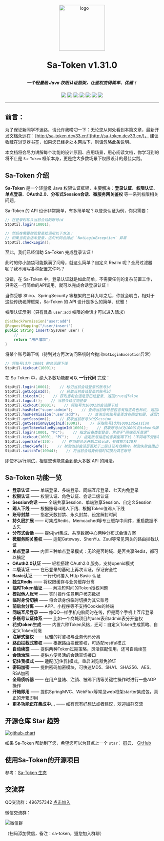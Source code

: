 <p align="center">
	<img alt="logo" src="https://sa-token.dev33.cn/doc/logo.png" width="150" height="150">
</p>
<h1 align="center" style="margin: 30px 0 30px; font-weight: bold;">Sa-Token v1.31.0</h1>
<h5 align="center">一个轻量级 Java 权限认证框架，让鉴权变得简单、优雅！</h5>
<p align="center" class="badge-box">
	<a href="https://gitee.com/dromara/sa-token/stargazers"><img src="https://gitee.com/dromara/sa-token/badge/star.svg?theme=gvp"></a>
	<a href="https://gitee.com/dromara/sa-token/members"><img src="https://gitee.com/dromara/sa-token/badge/fork.svg?theme=gvp"></a>
	<a href="https://github.com/dromara/sa-token/stargazers"><img src="https://img.shields.io/github/stars/dromara/sa-token?style=flat-square&logo=GitHub"></a>
	<a href="https://github.com/dromara/sa-token/network/members"><img src="https://img.shields.io/github/forks/dromara/sa-token?style=flat-square&logo=GitHub"></a>
	<a href="https://github.com/dromara/sa-token/watchers"><img src="https://img.shields.io/github/watchers/dromara/sa-token?style=flat-square&logo=GitHub"></a>
	<a href="https://github.com/dromara/sa-token/issues"><img src="https://img.shields.io/github/issues/dromara/sa-token.svg?style=flat-square&logo=GitHub"></a>
	<a href="https://github.com/dromara/sa-token/blob/master/LICENSE"><img src="https://img.shields.io/github/license/dromara/sa-token.svg?style=flat-square"></a>
</p>

---

## 前言：️️
为了保证新同学不迷路，请允许我唠叨一下：无论您从何处看到本篇文章，最新开发文档永远在：[http://sa-token.dev33.cn/](http://sa-token.dev33.cn/)，
建议收藏在浏览器书签，如果您已经身处本网站下，则请忽略此条说明。

本文档将会尽力讲解每个功能的设计原因、应用场景，用心阅读文档，你学习到的将不止是 `Sa-Token` 框架本身，更是绝大多数场景下权限设计的最佳实践。


## Sa-Token 介绍

**Sa-Token** 是一个轻量级 Java 权限认证框架，主要解决：**登录认证**、**权限认证**、**单点登录**、**OAuth2.0**、**分布式Session会话**、**微服务网关鉴权**
等一系列权限相关问题。

Sa-Token 的 API 设计非常简单，有多简单呢？以登录认证为例，你只需要：

``` java
// 在登录时写入当前会话的账号id
StpUtil.login(10001);

// 然后在需要校验登录处调用以下方法：
// 如果当前会话未登录，这句代码会抛出 `NotLoginException` 异常
StpUtil.checkLogin();
```

至此，我们已经借助 Sa-Token 完成登录认证！

此时的你小脑袋可能飘满了问号，就这么简单？自定义 Realm 呢？全局过滤器呢？我不用写各种配置文件吗？

没错，在 Sa-Token 中，登录认证就是如此简单，不需要任何的复杂前置工作，只需这一行简单的API调用，就可以完成会话登录认证！

当你受够 Shiro、SpringSecurity 等框架的三拜九叩之后，你就会明白，相对于这些传统老牌框架，Sa-Token 的 API 设计是多么的简单、优雅！

权限认证示例（只有具备 `user:add` 权限的会话才可以进入请求）
``` java
@SaCheckPermission("user:add")
@RequestMapping("/user/insert")
public String insert(SysUser user) {
	// ... 
	return "用户增加";
}
```

将某个账号踢下线（待到对方再次访问系统时会抛出`NotLoginException`异常）
``` java
// 将账号id为 10001 的会话踢下线 
StpUtil.kickout(10001);
```

在 Sa-Token 中，绝大多数功能都可以 **一行代码** 完成：
``` java
StpUtil.login(10001);    // 标记当前会话登录的账号id
StpUtil.getLoginId();    // 获取当前会话登录的账号id
StpUtil.isLogin();    // 获取当前会话是否已经登录, 返回true或false
StpUtil.logout();    // 当前会话注销登录
StpUtil.kickout(10001);    // 将账号为10001的会话踢下线
StpUtil.hasRole("super-admin");    // 查询当前账号是否含有指定角色标识, 返回true或false
StpUtil.hasPermission("user:add");    // 查询当前账号是否含有指定权限, 返回true或false
StpUtil.getSession();    // 获取当前账号id的Session
StpUtil.getSessionByLoginId(10001);    // 获取账号id为10001的Session
StpUtil.getTokenValueByLoginId(10001);    // 获取账号id为10001的token令牌值
StpUtil.login(10001, "PC");    // 指定设备类型登录，常用于“同端互斥登录”
StpUtil.kickout(10001, "PC");    // 指定账号指定设备类型踢下线 (不同端不受影响)
StpUtil.openSafe(120);    // 在当前会话开启二级认证，有效期为120秒 
StpUtil.checkSafe();    // 校验当前会话是否处于二级认证有效期内，校验失败会抛出异常 
StpUtil.switchTo(10044);    // 将当前会话身份临时切换为其它账号 
```

即使不运行测试，相信您也能意会到绝大多数 API 的用法。



## Sa-Token 功能一览

- **登录认证** —— 单端登录、多端登录、同端互斥登录、七天内免登录
- **权限认证** —— 权限认证、角色认证、会话二级认证
- **Session会话** —— 全端共享Session、单端独享Session、自定义Session 
- **踢人下线** —— 根据账号id踢人下线、根据Token值踢人下线
- **账号封禁** —— 指定天数封禁、永久封禁、设定解封时间 
- **持久层扩展** —— 可集成Redis、Memcached等专业缓存中间件，重启数据不丢失
- **分布式会话** —— 提供jwt集成、共享数据中心两种分布式会话方案
- **微服务网关鉴权** —— 适配Gateway、ShenYu、Zuul等常见网关的路由拦截认证
- **单点登录** —— 内置三种单点登录模式：无论是否跨域、是否共享Redis，都可以搞定
- **OAuth2.0认证** —— 轻松搭建 OAuth2.0 服务，支持openid模式 
- **二级认证** —— 在已登录的基础上再次认证，保证安全性 
- **Basic认证** —— 一行代码接入 Http Basic 认证 
- **独立Redis** —— 将权限缓存与业务缓存分离 
- **临时Token验证** —— 解决短时间的Token授权问题
- **模拟他人账号** —— 实时操作任意用户状态数据
- **临时身份切换** —— 将会话身份临时切换为其它账号
- **前后台分离** —— APP、小程序等不支持Cookie的终端
- **同端互斥登录** —— 像QQ一样手机电脑同时在线，但是两个手机上互斥登录
- **多账号认证体系** —— 比如一个商城项目的user表和admin表分开鉴权
- **花式token生成** —— 内置六种Token风格，还可：自定义Token生成策略、自定义Token前缀
- **注解式鉴权** —— 优雅的将鉴权与业务代码分离
- **路由拦截式鉴权** —— 根据路由拦截鉴权，可适配restful模式
- **自动续签** —— 提供两种Token过期策略，灵活搭配使用，还可自动续签
- **会话治理** —— 提供方便灵活的会话查询接口
- **记住我模式** —— 适配[记住我]模式，重启浏览器免验证
- **密码加密** —— 提供密码加密模块，可快速MD5、SHA1、SHA256、AES、RSA加密 
- **全局侦听器** —— 在用户登陆、注销、被踢下线等关键性操作时进行一些AOP操作
- **开箱即用** —— 提供SpringMVC、WebFlux等常见web框架starter集成包，真正的开箱即用
- **更多功能正在集成中...** —— 如有您有好想法或者建议，欢迎加群交流


## 开源仓库 Star 趋势

<p class="un-dec-a-pre"></p>

[![github-chart](https://starchart.cc/dromara/sa-token.svg 'GitHub')](https://starchart.cc/dromara/sa-token)

如果 Sa-Token 帮助到了您，希望您可以为其点上一个 `star`：
[码云](https://gitee.com/dromara/sa-token)、
[GitHub](https://github.com/dromara/sa-token)


## 使用Sa-Token的开源项目 
参考：[Sa-Token 生态](/more/link)


## 交流群
QQ交流群：496757342 [点击加入](https://jq.qq.com/?_wv=1027&k=WNggbsFe)

微信交流群：

![微信群](https://dev33-test.oss-cn-beijing.aliyuncs.com/sa-token/i-wx-qr.png ':size=230')

（扫码添加微信，备注：sa-token，邀您加入群聊）

<br>
